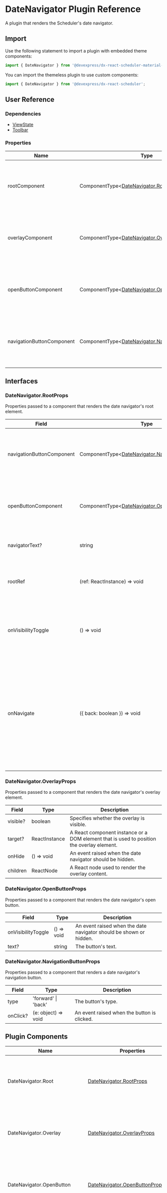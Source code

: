 # DateNavigator Plugin Reference

A plugin that renders the Scheduler's date navigator.

## Import

Use the following statement to import a plugin with embedded theme components:

```js
import { DateNavigator } from '@devexpress/dx-react-scheduler-material-ui';
```

You can import the themeless plugin to use custom components:

```js
import { DateNavigator } from '@devexpress/dx-react-scheduler';
```

## User Reference

### Dependencies

- [ViewState](view-state.md)
- [Toolbar](toolbar.md)

### Properties

Name | Type | Default | Description
-----|------|---------|------------
rootComponent | ComponentType&lt;[DateNavigator.RootProps](#datenavigatorrootprops)&gt; | | A component that renders the date navigator's root element.
overlayComponent | ComponentType&lt;[DateNavigator.OverlayProps](#datenavigatoroverlayprops)&gt; | | A component that renders the date navigator's overlay element.
openButtonComponent | ComponentType&lt;[DateNavigator.OpenButtonProps](#datenavigatoropenbuttonprops)&gt; | | A component that renders a button that invokes the date navigator.
navigationButtonComponent | ComponentType&lt;[DateNavigator.NavigationButtonProps](#datenavigatornavigationbuttonprops)&gt; | | A component that renders a date navigator's navigation button.

## Interfaces

### DateNavigator.RootProps

Properties passed to a component that renders the date navigator's root element.

Field | Type | Description
------|------|------------
navigationButtonComponent | ComponentType&lt;[DateNavigator.NavigationButtonProps](#datenavigatornavigationbuttonprops)&gt; | A component that renders a date navigator's navigation button.
openButtonComponent | ComponentType&lt;[DateNavigator.OpenButtonProps](#datenavigatoropenbuttonprops)&gt; | A component that renders a button that invokes the date navigator.
navigatorText? | string | A text displayed in the date navigator.
rootRef | (ref: ReactInstance) => void | A function that accepts the date navigator's root element.
onVisibilityToggle | () => void | An event raised when the date navigator should be shown or hidden.
onNavigate | ({ back: boolean }) => void | An event raised when a navigation button is clicked. The event handler should switch the date navigator to the next (`back` is false) or previous (`back` is true) date.

### DateNavigator.OverlayProps

Properties passed to a component that renders the date navigator's overlay element.

Field | Type | Description
------|------|------------
visible? | boolean | Specifies whether the overlay is visible.
target? | ReactInstance | A React component instance or a DOM element that is used to position the overlay element.
onHide | () => void | An event raised when the date navigator should be hidden.
children | ReactNode | A React node used to render the overlay content.

### DateNavigator.OpenButtonProps

Properties passed to a component that renders the date navigator's open button.

Field | Type | Description
------|------|------------
onVisibilityToggle | () => void | An event raised when the date navigator should be shown or hidden.
text? | string | The button's text.

### DateNavigator.NavigationButtonProps

Properties passed to a component that renders a date navigator's navigation button.

Field | Type | Description
------|------|------------
type | 'forward' &#124; 'back' | The button's type.
onClick? | (e: object) => void | An event raised when the button is clicked.

## Plugin Components

Name | Properties | Description
-----|------------|------------
DateNavigator.Root | [DateNavigator.RootProps](#datenavigatorrootprops) | A component that renders the date navigator's root element.
DateNavigator.Overlay | [DateNavigator.OverlayProps](#datenavigatoroverlayprops) | A component that renders the date navigator's overlay element.
DateNavigator.OpenButton | [DateNavigator.OpenButtonProps](#datenavigatoropenbuttonprops) | A component that renders a button that invokes the date navigator.
DateNavigator.NavigationButton | [DateNavigator.NavigationButtonProps](#datenavigatornavigationbuttonprops) | A component that renders a date navigator's navigation button.

Additional properties are added to the component's root element.
